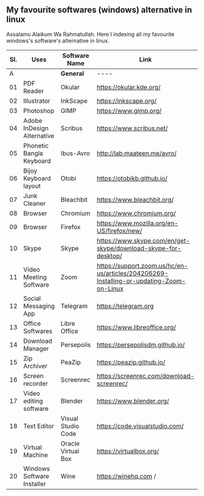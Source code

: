 ## My favourite softwares (windows) alternative in linux

Assalamu Alaikum Wa Rahmatullah. Here I indexing all my favourite windows's software's alternative in linux. <br>


Sl.| Uses| Software Name  | Link  |Comment |
---| ---- | ----| ---- | ---- | 
A|| **General** | ---- | ---- | 
01| PDF Reader| Okular |https://okular.kde.org/ |----|
02| Illustrator | InkScape | https://inkscape.org/ |----|
03| Photoshop | GIMP | https://www.gimp.org/ | ---- |
04| Adobe InDesign Alternative| Scribus | https://www.scribus.net/ | ----|
05| Phonetic Bangla Keyboard | Ibus-Avro | http://lab.maateen.me/avro/ | ---- |
06| Bijoy Keyboard layout| Otobi | https://otobikb.github.io/ | ----|
07| Junk Cleaner | Bleachbit | https://www.bleachbit.org/ | ----|
08| Browser  | Chromium | https://www.chromium.org/ | ----|
09| Browser | Firefox | https://www.mozilla.org/en-US/firefox/new/| ---- |
10| Skype | Skype | https://www.skype.com/en/get-skype/download-skype-for-desktop/ | ----|
11| Video Meeting Software | Zoom | https://support.zoom.us/hc/en-us/articles/204206269-Installing-or-updating-Zoom-on-Linux | ----|
12| Social Messaging App | Telegram | https://telegram.org  | ---- |
13| Office Softwares | Libre Office | https://www.libreoffice.org/ | ----|
14| Download Manager | Persepolis | https://persepolisdm.github.io/ | ----|
15| Zip Archiver | PeaZip | https://peazip.github.io/ | ----|
16| Screen recorder | Screenrec | https://screenrec.com/download-screenrec/ | ----|
17| Video editing software  | Blender | https://www.blender.org/ | ----|
18| Text Editor | Visual Studio Code | https://code.visualstudio.com/ | ---- |
19| Virtual Machine | Oracle Virtual Box | https://virtualbox.org/ | ----|
20| Windows Software Installer | Wine | https://winehq.com / | -----|
